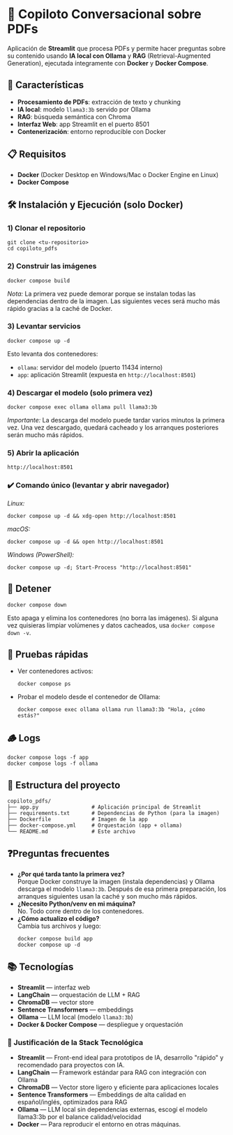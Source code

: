 <h1>📄 Copiloto Conversacional sobre PDFs</h1>
<p>Aplicación de <strong>Streamlit</strong> que procesa PDFs y permite hacer preguntas sobre su contenido usando <strong>IA local con Ollama</strong> y <strong>RAG</strong> (Retrieval-Augmented Generation), ejecutada íntegramente con <strong>Docker</strong> y <strong>Docker Compose</strong>.</p>

<h2>🚀 Características</h2>
<ul>
  <li><strong>Procesamiento de PDFs</strong>: extracción de texto y chunking</li>
  <li><strong>IA local</strong>: modelo <code>llama3:3b</code> servido por Ollama</li>
  <li><strong>RAG</strong>: búsqueda semántica con Chroma</li>
  <li><strong>Interfaz Web</strong>: app Streamlit en el puerto 8501</li>
  <li><strong>Contenerización</strong>: entorno reproducible con Docker</li>
</ul>

<h2>📋 Requisitos</h2>
<ul>
  <li><strong>Docker</strong> (Docker Desktop en Windows/Mac o Docker Engine en Linux)</li>
  <li><strong>Docker Compose</strong></li>
</ul>

<h2>🛠️ Instalación y Ejecución (solo Docker)</h2>

<h3>1) Clonar el repositorio</h3>
<pre><code>git clone &lt;tu-repositorio&gt;
cd copiloto_pdfs
</code></pre>

<h3>2) Construir las imágenes</h3>
<pre><code>docker compose build
</code></pre>
<p><em>Nota:</em> La primera vez puede demorar porque se instalan todas las dependencias dentro de la imagen. Las siguientes veces será mucho más rápido gracias a la caché de Docker.</p>

<h3>3) Levantar servicios</h3>
<pre><code>docker compose up -d
</code></pre>
<p>Esto levanta dos contenedores:</p>
<ul>
  <li><code>ollama</code>: servidor del modelo (puerto 11434 interno)</li>
  <li><code>app</code>: aplicación Streamlit (expuesta en <code>http://localhost:8501</code>)</li>
</ul>

<h3>4) Descargar el modelo (solo primera vez)</h3>
<pre><code>docker compose exec ollama ollama pull llama3:3b
</code></pre>
<p><em>Importante:</em> La descarga del modelo puede tardar varios minutos la primera vez. Una vez descargado, quedará cacheado y los arranques posteriores serán mucho más rápidos.</p>

<h3>5) Abrir la aplicación</h3>
<pre><code>http://localhost:8501
</code></pre>

<h3>✔️ Comando único (levantar y abrir navegador)</h3>
<p><em>Linux:</em></p>
<pre><code>docker compose up -d &amp;&amp; xdg-open http://localhost:8501
</code></pre>
<p><em>macOS:</em></p>
<pre><code>docker compose up -d &amp;&amp; open http://localhost:8501
</code></pre>
<p><em>Windows (PowerShell):</em></p>
<pre><code>docker compose up -d; Start-Process "http://localhost:8501"
</code></pre>

<h2>🛑 Detener</h2>
<pre><code>docker compose down
</code></pre>
<p>Esto apaga y elimina los contenedores (no borra las imágenes). Si alguna vez quisieras limpiar volúmenes y datos cacheados, usa <code>docker compose down -v</code>.</p>

<h2>🧪 Pruebas rápidas</h2>
<ul>
  <li>Ver contenedores activos:
    <pre><code>docker compose ps
</code></pre>
  </li>
  <li>Probar el modelo desde el contenedor de Ollama:
    <pre><code>docker compose exec ollama ollama run llama3:3b "Hola, ¿cómo estás?"
</code></pre>
  </li>
</ul>

<h2>🪵 Logs</h2>
<pre><code>docker compose logs -f app
docker compose logs -f ollama
</code></pre>

<h2>📁 Estructura del proyecto</h2>
<pre><code>copiloto_pdfs/
├── app.py                 # Aplicación principal de Streamlit
├── requirements.txt       # Dependencias de Python (para la imagen)
├── Dockerfile             # Imagen de la app
├── docker-compose.yml     # Orquestación (app + ollama)
└── README.md              # Este archivo
</code></pre>

<h2>❓Preguntas frecuentes</h2>
<ul>
  <li><strong>¿Por qué tarda tanto la primera vez?</strong><br>
    Porque Docker construye la imagen (instala dependencias) y Ollama descarga el modelo <code>llama3:3b</code>. Después de esa primera preparación, los arranques siguientes usan la caché y son mucho más rápidos.</li>
  <li><strong>¿Necesito Python/venv en mi máquina?</strong><br>
    No. Todo corre dentro de los contenedores.</li>
  <li><strong>¿Cómo actualizo el código?</strong><br>
    Cambia tus archivos y luego:
    <pre><code>docker compose build app
docker compose up -d
</code></pre>
  </li>
</ul>

<h2>📚 Tecnologías</h2>
<ul>
  <li><strong>Streamlit</strong> — interfaz web</li>
  <li><strong>LangChain</strong> — orquestación de LLM + RAG</li>
  <li><strong>ChromaDB</strong> — vector store</li>
  <li><strong>Sentence Transformers</strong> — embeddings</li>
  <li><strong>Ollama</strong> — LLM local (modelo <code>llama3:3b</code>)</li>
  <li><strong>Docker &amp; Docker Compose</strong> — despliegue y orquestación</li>
</ul>

<h3>🎯 Justificación de la Stack Tecnológica</h3>
<ul>
  <li><strong>Streamlit</strong> — Front-end ideal para prototipos de IA, desarrollo "rápido" y recomendado para proyectos con IA.</li>
  <li><strong>LangChain</strong> — Framework estándar para RAG con integración con Ollama</li>
  <li><strong>ChromaDB</strong> — Vector store ligero y eficiente para aplicaciones locales</li>
  <li><strong>Sentence Transformers</strong> — Embeddings de alta calidad en español/inglés, optimizados para RAG</li>
  <li><strong>Ollama</strong> — LLM local sin dependencias externas, escogí el modelo llama3:3b por el balance calidad/velocidad</li>
  <li><strong>Docker</strong> — Para reproducir el entorno en otras máquinas.</li>
</ul>
